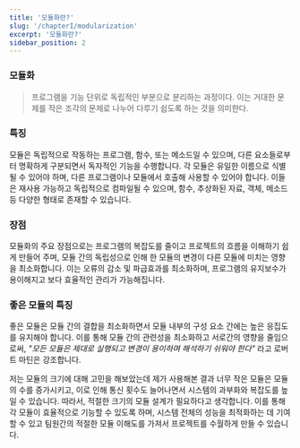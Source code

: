 ```yaml
---
title: '모듈화란?'
slug: '/chapterI/modularization'
excerpt: '모듈화란?'
sidebar_position: 2
---
```


### 모듈화
> 프로그램을 기능 단위로 독립적인 부분으로 분리하는 과정이다. 이는 거대한 문제를 작은 조각의 문제로 나누어 다루기 쉽도록 하는 것을 의미한다.

### **특징**

모듈은 독립적으로 작동하는 프로그램, 함수, 또는 메소드일 수 있으며, 다른 요소들로부터 명확하게 구분되면서 독자적인 기능을 수행합니다. 각 모듈은 유일한 이름으로 식별될 수 있어야 하며, 다른 프로그램이나 모듈에서 호출해 사용할 수 있어야 합니다. 이들은 재사용 가능하고 독립적으로 컴파일될 수 있으며, 함수, 추상화된 자료, 객체, 메소드 등 다양한 형태로 존재할 수 있습니다.

### **장점**

모듈화의 주요 장점으로는 프로그램의 복잡도를 줄이고 프로젝트의 흐름을 이해하기 쉽게 만들어 주며, 모듈 간의 독립성으로 인해 한 모듈의 변경이 다른 모듈에 미치는 영향을 최소화합니다. 이는 오류의 감소 및 파급효과를 최소화하며, 프로그램의 유지보수가 용이해지고 보다 효율적인 관리가 가능해집니다.

### **좋은 모듈의 특징**

좋은 모듈은 모듈 간의 결합을 최소화하면서 모듈 내부의 구성 요소 간에는 높은 응집도를 유지해야 합니다. 이를 통해 모듈 간의 관련성을 최소화하고 서로간의 영향을 줄임으로써, *"모든 모듈은 제대로 실행되고 변경이 용이하며 해석하기 쉬워야 한다"* 라고 로버트 마틴은 강조합니다.

저는 모듈의 크기에 대해 고민을 해보았는데 제가 사용해본 결과 너무 작은 모듈은 모듈의 수를 증가시키고, 이로 인해 통신 횟수도 늘어나면서 시스템의 과부화와 복잡도를 높일 수 있습니다. 따라서, 적절한 크기의 모듈 설계가 필요하다고 생각합니다. 이를 통해 각 모듈이 효율적으로 기능할 수 있도록 하며, 시스템 전체의 성능을 최적화하는 데 기여할 수 있고 팀원간의 적절한 모듈 이해도를 가져서 프로젝트를 수월하게 만들 수 있습니다.